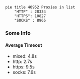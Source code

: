 
```mermaid
pie title 40952 Proxies in list
    "HTTP" : 28334
    "HTTPS": 10827
    "SOCKS" : 8965
```

### Some Info
#### Average Timeout

- mixed: 4.8s
- http: 2.7s
- https: 9.5s
- socks: 7.6s